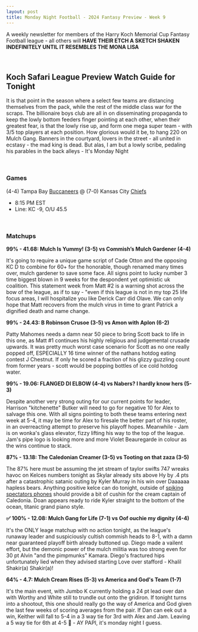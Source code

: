 ```yaml
---
layout: post
title: Monday Night Football - 2024 Fantasy Preview - Week 9
---
```


A weekly newsletter for members of the Harry Koch Memorial Cup Fantasy Football league - all others will **HAVE THEIR ETCH A SKETCH SHAKEN INDEFINITELY UNTIL IT RESEMBLES THE MONA LISA**

<br/>

## Koch Safari League Preview Watch Guide for Tonight

It is that point in the season where a select few teams are distancing themselves from the pack, while the rest of the middle class war for the scraps. The billionaire boys club are all in on disseminating propaganda to keep the lowly bottom feeders finger pointing at each other, when their greatest fear, is that the lowly rise up, and form one mega super team - with 3/5 top players at each position. How glorious would it be, to hang 220 on Mulch Gang. Banners in the courtyard, lovers in the street - all united in ecstasy - the mad king is dead. But alas, I am but a lowly scribe, pedaling his parables in the back alleys - It's Monday Night

<br/>

### Games
(4-4) Tampa Bay [Buccaneers](https://g.co/kgs/zszhz3i) @ (7-0) Kansas City [Chiefs](https://www.turtlecreekcasino.com/)
* 8:15 PM EST
* Line: KC -9, O/U 45.5


<br/>

### Matchups

**99% - 41.68: Mulch Is Yummy! (3-5) vs Commish’s Mulch Gardener (4-4)**

It's going to require a unique game script of Cade Otton and the opposing KC D to combine for 60+ for the honorable, though renamed many times over, mulch gardener to save some face. All signs point to lucky number 3 time biggest blown in 9 weeks for the despondent yet optimistic uk coalition. This statement week from Matt #2 is a warning shot across the bow of the league, as if to say - "even if this league is not in my top 25 life focus areas, I will hospitalize you like Derick Carr did Olave. We can only hope that Matt recovers from the mulch virus in time to grant Patrick a dignified death and name change.    

**99% - 24.43: B Robinson Crusoe (3-5) vs Amon with Aplon (6-2)**

Patty Mahomes needs a damn near 50 piece to bring Scott back to life in this one, as Matt #1 continues his highly religious and judgemental crusade upwards. It was pretty much worst case scenario for Scott as no one really popped off, ESPECIALLY 16 time winner of the nathans hotdog eating contest J Chestnut. If only he scored a fraction of his glizzy guzzling count from former years - scott would be popping bottles of ice cold hotdog water. 


**99% - 19.06: FLANGED DI ELBOW (4-4) vs Nabers? I hardly know hers (5-3)**

Despite another very strong outing for our current points for leader, Harrison "kitchenette" Butker will need to go for negative 10 for Alex to salvage this one. With all signs pointing to both these teams entering next week at 5-4, it may be time for Alex to firesale the better part of his roster, in an overreacting attempt to preserve his playoff hopes. Meanwhile - Jam is on wonka's glass elevator, fizzy lifting his way to the top of the league. Jam's pipe logo is looking more and more Violet Beauregarde in colour as the wins continue to stack. 

**87% - 13.18: The Caledonian Creamer (3-5) vs Tooting on that zaza (3-5)**

The 87% here must be assuming the jet stream of taylor swifts 747 wreaks havoc on Kelces numbers tonight as Skylar already sits above Hy by .4 pts after a catastrophic satanic outing by Kyler Murray in his win over Daaaaaa hapless bears. Anything positive kelce can do tonight, outside of [spiking spectators phones](https://www.reddit.com/r/sports/comments/1gi4fxv/jason_kelce_smashes_students_phone_after_they/) should provide a bit of cushin for the cream captain of Caledonia. Doan appears ready to ride Kyler straight to the bottom of the ocean, titanic grand piano style. 


**✅ 100% - 12.08: Mulch Gang for Life (7-1) vs Oof ouchie my dignity (4-4)**

It's the ONLY leage matchup with no action tonight, as the league's runaway leader and suspiciously cultish commish heads to 8-1, with a damn near guaranteed playoff birth already buttoned up. Diego made a vailent effort, but the demonic power of the mulch militia was too strong even for 30 pt Alvin "and the pimpmunks" Kamara. Diego's fractured hips unfortunately lied when they advised starting Love over stafford - Khalil Shakir(a) Shakir(a)! 

**64% - 4.7: Mulch Cream Rises (5-3) vs America and God's Team (1-7)**

It's the main event, with Jumbo K currently holding a 24 pt lead over dan with Worthy and White still to trundle out onto the gridiron. If tonight turns into a shootout, this one should really go the way of America and God given the last few weeks of scoring averages from the pair. If Dan can eek out a win, Keither will fall to 5-4 in a 3 way tie for 3rd with Alex and Jam. Leaving a 5 way tie for 6th at 4-5 🤯 - AY PAPI, it's monday night I guess.

<br/>

<div style="display: flex; justify-content: center; align-items: center; height: 100vh;">
    <script type="text/javascript" src="https://cdnjs.buymeacoffee.com/1.0.0/button.prod.min.js" 
        data-name="bmc-button" data-slug="pdubslax" data-color="#40DCA5" 
        data-emoji="🏈" data-font="Bree" data-text="Buy me a coffee" 
        data-outline-color="#000000" data-font-color="#ffffff" 
        data-coffee-color="#FFDD00">
    </script>
</div>


<br/>


